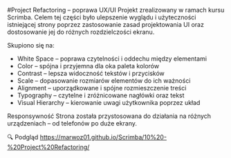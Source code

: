 #Project Refactoring – poprawa UX/UI
Projekt zrealizowany w ramach kursu Scrimba.
Celem tej części było ulepszenie wyglądu i użyteczności istniejącej strony poprzez zastosowanie zasad projektowania UI oraz dostosowanie jej do różnych rozdzielczości ekranu.

Skupiono się na:
- White Space – poprawa czytelności i oddechu między elementami
- Color – spójna i przyjemna dla oka paleta kolorów
- Contrast – lepsza widoczność tekstów i przycisków
- Scale – dopasowanie rozmiarów elementów do ich ważności
- Alignment – uporządkowane i spójne rozmieszczenie treści
- Typography – czytelne i zróżnicowane nagłówki oraz tekst
- Visual Hierarchy – kierowanie uwagi użytkownika poprzez układ

Responsywność
Strona została przystosowana do działania na różnych urządzeniach – od telefonów po duże ekrany.

🔍 Podgląd
https://marwoz01.github.io/Scrimba/10%20-%20Project%20Refactoring/
